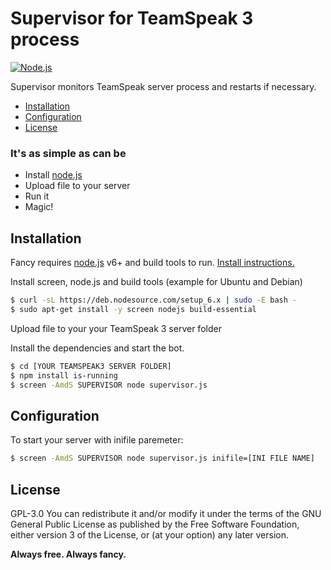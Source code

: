 # Supervisor for TeamSpeak 3 process 
 [![Node.js](http://i.imgur.com/J3acu8r.png)](http://nodejs.org)

Supervisor monitors TeamSpeak server process and restarts if necessary.

  - [Installation](#installation)
  - [Configuration](#configuration)
  - [License](#license)

### It's as simple as can be
  - Install [node.js]
  - Upload file to your server
  - Run it
  - Magic!


## Installation
Fancy requires [node.js] v6+ and build tools to run. [Install instructions.]

Install screen, node.js and build tools (example for Ubuntu and Debian)
```sh
$ curl -sL https://deb.nodesource.com/setup_6.x | sudo -E bash -
$ sudo apt-get install -y screen nodejs build-essential
```

Upload file to your your TeamSpeak 3 server folder

Install the dependencies and start the bot.

```sh
$ cd [YOUR TEAMSPEAK3 SERVER FOLDER]
$ npm install is-running
$ screen -AmdS SUPERVISOR node supervisor.js
```

## Configuration
To start your server with inifile paremeter:
```sh
$ screen -AmdS SUPERVISOR node supervisor.js inifile=[INI FILE NAME]
```

## License
GPL-3.0
You can redistribute it and/or modify it under the terms of the GNU General Public License as published by the Free Software Foundation, either version 3 of the License, or (at your option) any later version.


**Always free. Always fancy.**

   [node.js]: <http://nodejs.org>
   [Install instructions.]: <https://nodejs.org/en/download/package-manager/>
